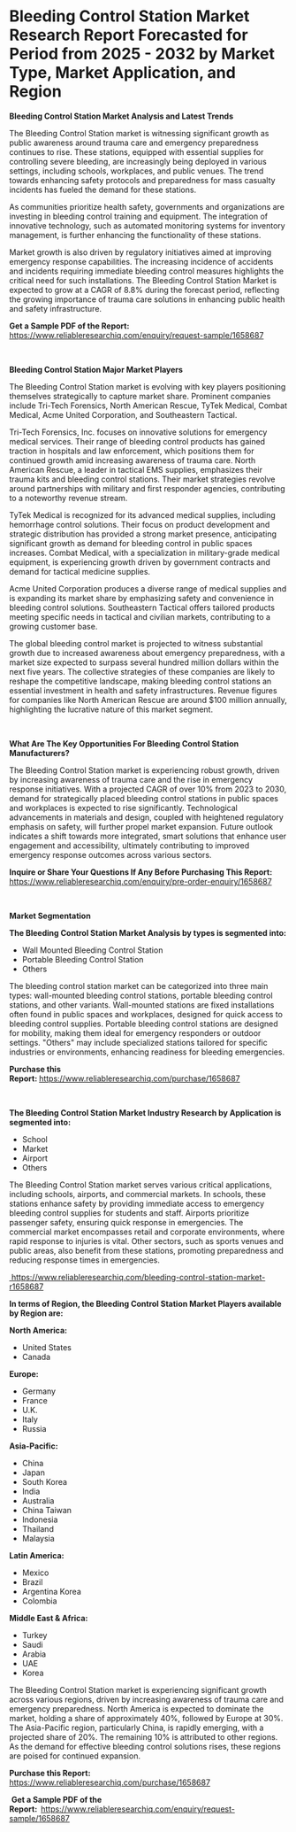 <p><h1>Bleeding Control Station Market Research Report Forecasted for Period from 2025 -  2032 by Market Type, Market Application, and Region</h1></p><p><strong>Bleeding Control Station Market Analysis and Latest Trends</strong></p>
<p><p>The Bleeding Control Station market is witnessing significant growth as public awareness around trauma care and emergency preparedness continues to rise. These stations, equipped with essential supplies for controlling severe bleeding, are increasingly being deployed in various settings, including schools, workplaces, and public venues. The trend towards enhancing safety protocols and preparedness for mass casualty incidents has fueled the demand for these stations. </p><p>As communities prioritize health safety, governments and organizations are investing in bleeding control training and equipment. The integration of innovative technology, such as automated monitoring systems for inventory management, is further enhancing the functionality of these stations. </p><p>Market growth is also driven by regulatory initiatives aimed at improving emergency response capabilities. The increasing incidence of accidents and incidents requiring immediate bleeding control measures highlights the critical need for such installations. The Bleeding Control Station Market is expected to grow at a CAGR of 8.8% during the forecast period, reflecting the growing importance of trauma care solutions in enhancing public health and safety infrastructure.</p></p>
<p><strong>Get a Sample PDF of the Report:&nbsp;</strong> <a href="https://www.reliableresearchiq.com/enquiry/request-sample/1658687?utm_campaign=1087&utm_medium=2&utm_source=Github&utm_content=ia&utm_term=13042025&utm_id=bleeding-control-station">https://www.reliableresearchiq.com/enquiry/request-sample/1658687</a></p>
<p>&nbsp;</p>
<p><strong>Bleeding Control Station Major Market Players</strong></p>
<p><p>The Bleeding Control Station market is evolving with key players positioning themselves strategically to capture market share. Prominent companies include Tri-Tech Forensics, North American Rescue, TyTek Medical, Combat Medical, Acme United Corporation, and Southeastern Tactical. </p><p>Tri-Tech Forensics, Inc. focuses on innovative solutions for emergency medical services. Their range of bleeding control products has gained traction in hospitals and law enforcement, which positions them for continued growth amid increasing awareness of trauma care. North American Rescue, a leader in tactical EMS supplies, emphasizes their trauma kits and bleeding control stations. Their market strategies revolve around partnerships with military and first responder agencies, contributing to a noteworthy revenue stream.</p><p>TyTek Medical is recognized for its advanced medical supplies, including hemorrhage control solutions. Their focus on product development and strategic distribution has provided a strong market presence, anticipating significant growth as demand for bleeding control in public spaces increases. Combat Medical, with a specialization in military-grade medical equipment, is experiencing growth driven by government contracts and demand for tactical medicine supplies.</p><p>Acme United Corporation produces a diverse range of medical supplies and is expanding its market share by emphasizing safety and convenience in bleeding control solutions. Southeastern Tactical offers tailored products meeting specific needs in tactical and civilian markets, contributing to a growing customer base.</p><p>The global bleeding control market is projected to witness substantial growth due to increased awareness about emergency preparedness, with a market size expected to surpass several hundred million dollars within the next five years. The collective strategies of these companies are likely to reshape the competitive landscape, making bleeding control stations an essential investment in health and safety infrastructures. Revenue figures for companies like North American Rescue are around $100 million annually, highlighting the lucrative nature of this market segment.</p></p>
<p>&nbsp;</p>
<p><strong>What Are The Key Opportunities For Bleeding Control Station Manufacturers?</strong></p>
<p><p>The Bleeding Control Station market is experiencing robust growth, driven by increasing awareness of trauma care and the rise in emergency response initiatives. With a projected CAGR of over 10% from 2023 to 2030, demand for strategically placed bleeding control stations in public spaces and workplaces is expected to rise significantly. Technological advancements in materials and design, coupled with heightened regulatory emphasis on safety, will further propel market expansion. Future outlook indicates a shift towards more integrated, smart solutions that enhance user engagement and accessibility, ultimately contributing to improved emergency response outcomes across various sectors.</p></p>
<p><strong>Inquire or Share Your Questions If Any Before Purchasing This Report:</strong> <a href="https://www.reliableresearchiq.com/enquiry/pre-order-enquiry/1658687?utm_campaign=1087&utm_medium=2&utm_source=Github&utm_content=ia&utm_term=13042025&utm_id=bleeding-control-station">https://www.reliableresearchiq.com/enquiry/pre-order-enquiry/1658687</a></p>
<p>&nbsp;</p>
<p><strong>Market Segmentation</strong></p>
<p><strong>The Bleeding Control Station Market Analysis by types is segmented into:</strong></p>
<p><ul><li>Wall Mounted Bleeding Control Station</li><li>Portable Bleeding Control Station</li><li>Others</li></ul></p>
<p><p>The bleeding control station market can be categorized into three main types: wall-mounted bleeding control stations, portable bleeding control stations, and other variants. Wall-mounted stations are fixed installations often found in public spaces and workplaces, designed for quick access to bleeding control supplies. Portable bleeding control stations are designed for mobility, making them ideal for emergency responders or outdoor settings. "Others" may include specialized stations tailored for specific industries or environments, enhancing readiness for bleeding emergencies.</p></p>
<p><strong>Purchase this Report:&nbsp;</strong><a href="https://www.reliableresearchiq.com/purchase/1658687?utm_campaign=1087&utm_medium=2&utm_source=Github&utm_content=ia&utm_term=13042025&utm_id=bleeding-control-station">https://www.reliableresearchiq.com/purchase/1658687</a></p>
<p>&nbsp;</p>
<p><strong>The Bleeding Control Station Market Industry Research by Application is segmented into:</strong></p>
<p><ul><li>School</li><li>Market</li><li>Airport</li><li>Others</li></ul></p>
<p><p>The Bleeding Control Station market serves various critical applications, including schools, airports, and commercial markets. In schools, these stations enhance safety by providing immediate access to emergency bleeding control supplies for students and staff. Airports prioritize passenger safety, ensuring quick response in emergencies. The commercial market encompasses retail and corporate environments, where rapid response to injuries is vital. Other sectors, such as sports venues and public areas, also benefit from these stations, promoting preparedness and reducing response times in emergencies.</p></p>
<p><a href="https://www.reliableresearchiq.com/bleeding-control-station-market-r1658687?utm_campaign=1087&utm_medium=2&utm_source=Github&utm_content=ia&utm_term=13042025&utm_id=bleeding-control-station">&nbsp;https://www.reliableresearchiq.com/bleeding-control-station-market-r1658687</a></p>
<p><strong>In terms of Region, the Bleeding Control Station Market Players available by Region are:</strong></p>
<p>
    <p> <strong> North America: </strong>
        <ul>
            <li>United States</li>
            <li>Canada</li>
        </ul>
        </p> 
    <p> <strong> Europe: </strong>
        <ul>
            <li>Germany</li>
            <li>France</li>
            <li>U.K.</li>
            <li>Italy</li>
            <li>Russia</li>
        </ul>
        </p> 
    <p> <strong> Asia-Pacific: </strong>
        <ul>
            <li>China</li>
            <li>Japan</li>
            <li>South Korea</li>
            <li>India</li>
            <li>Australia</li>
            <li>China Taiwan</li>
            <li>Indonesia</li>
            <li>Thailand</li>
            <li>Malaysia</li>
        </ul>
        </p> 
    <p> <strong> Latin America: </strong>
        <ul>
            <li>Mexico</li>
            <li>Brazil</li>
            <li>Argentina Korea</li>
            <li>Colombia</li>
        </ul>
        </p> 
    <p> <strong> Middle East & Africa: </strong>
        <ul>
            <li>Turkey</li>
            <li>Saudi</li>
            <li>Arabia</li>
            <li>UAE</li>
            <li>Korea</li>
        </ul>
    </p>
    </p>
<p><p>The Bleeding Control Station market is experiencing significant growth across various regions, driven by increasing awareness of trauma care and emergency preparedness. North America is expected to dominate the market, holding a share of approximately 40%, followed by Europe at 30%. The Asia-Pacific region, particularly China, is rapidly emerging, with a projected share of 20%. The remaining 10% is attributed to other regions. As the demand for effective bleeding control solutions rises, these regions are poised for continued expansion.</p></p>
<p><strong>Purchase this Report: </strong><a href="https://www.reliableresearchiq.com/purchase/1658687?utm_campaign=1087&utm_medium=2&utm_source=Github&utm_content=ia&utm_term=13042025&utm_id=bleeding-control-station">https://www.reliableresearchiq.com/purchase/1658687</a></p>
<p>&nbsp;<strong>Get a Sample PDF of the Report:&nbsp;&nbsp;</strong><a href="https://www.reliableresearchiq.com/enquiry/request-sample/1658687?utm_campaign=1087&utm_medium=2&utm_source=Github&utm_content=ia&utm_term=13042025&utm_id=bleeding-control-station">https://www.reliableresearchiq.com/enquiry/request-sample/1658687</a></p>
<p><strong></strong></p>
<p><p></p><p></p><p></p></p>